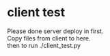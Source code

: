 # client test
Please done server deploy in first.   
Copy files from client to here.   
then to run ./client_test.py   

